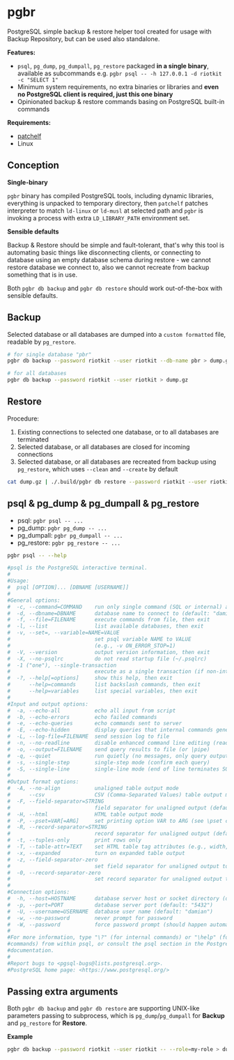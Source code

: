 pgbr
====

PostgreSQL simple backup &amp; restore helper tool created for usage with Backup Repository, but can be used also standalone.

**Features:**
- `psql`, `pg_dump`, `pg_dumpall`, `pg_restore` packaged **in a single binary**, available as subcommands e.g. `pgbr psql -- -h 127.0.0.1 -d riotkit -c "SELECT 1"`
- Minimum system requirements, no extra binaries or libraries and **even no PostgreSQL client is required, just this one binary**
- Opinionated backup & restore commands basing on PostgreSQL built-in commands

**Requirements:**
- [patchelf](https://github.com/NixOS/patchelf)
- Linux

Conception
----------

**Single-binary**

`pgbr` binary has compiled PostgreSQL tools, including dynamic libraries, everything is unpacked to temporary directory, then `patchelf` patches
interpreter to match `ld-linux` or `ld-musl` at selected path and `pgbr` is invoking a process with extra `LD_LIBRARY_PATH` environment set.

**Sensible defaults**

Backup & Restore should be simple and fault-tolerant, that's why this tool is automating basic things like disconnecting clients, or connecting
to database using an empty database schema during restore - we cannot restore database we connect to, also we cannot recreate from backup something that is in use.

Both `pgbr db backup` and `pgbr db restore` should work out-of-the-box with sensible defaults.

Backup
------

Selected database or all databases are dumped into a `custom formatted` file, readable by `pg_restore`.

```bash
# for single database "pbr"
pgbr db backup --password riotkit --user riotkit --db-name pbr > dump.gz

# for all databases
pgbr db backup --password riotkit --user riotkit > dump.gz
```


Restore
-------

Procedure:
1) Existing connections to selected one database, or to all databases are terminated
2) Selected database, or all databases are closed for incoming connections
3) Selected database, or all databases are recreated from backup using `pg_restore`, which uses `--clean` and `--create` by default

```bash
cat dump.gz | ./.build/pgbr db restore --password riotkit --user riotkit --connection-database=postgres
```

psql & pg_dump & pg_dumpall & pg_restore
----------------------------------------

- psql: `pgbr psql -- ...`
- pg_dump: `pgbr pg_dump -- ...`
- pg_dumpall: `pgbr pg_dumpall -- ...`
- pg_restore: `pgbr pg_restore -- ...`

```bash
pgbr psql -- --help

#psql is the PostgreSQL interactive terminal.
#
#Usage:
#  psql [OPTION]... [DBNAME [USERNAME]]
#
#General options:
#  -c, --command=COMMAND    run only single command (SQL or internal) and exit
#  -d, --dbname=DBNAME      database name to connect to (default: "damian")
#  -f, --file=FILENAME      execute commands from file, then exit
#  -l, --list               list available databases, then exit
#  -v, --set=, --variable=NAME=VALUE
#                           set psql variable NAME to VALUE
#                           (e.g., -v ON_ERROR_STOP=1)
#  -V, --version            output version information, then exit
#  -X, --no-psqlrc          do not read startup file (~/.psqlrc)
#  -1 ("one"), --single-transaction
#                           execute as a single transaction (if non-interactive)
#  -?, --help[=options]     show this help, then exit
#      --help=commands      list backslash commands, then exit
#      --help=variables     list special variables, then exit
#
#Input and output options:
#  -a, --echo-all           echo all input from script
#  -b, --echo-errors        echo failed commands
#  -e, --echo-queries       echo commands sent to server
#  -E, --echo-hidden        display queries that internal commands generate
#  -L, --log-file=FILENAME  send session log to file
#  -n, --no-readline        disable enhanced command line editing (readline)
#  -o, --output=FILENAME    send query results to file (or |pipe)
#  -q, --quiet              run quietly (no messages, only query output)
#  -s, --single-step        single-step mode (confirm each query)
#  -S, --single-line        single-line mode (end of line terminates SQL command)
#
#Output format options:
#  -A, --no-align           unaligned table output mode
#      --csv                CSV (Comma-Separated Values) table output mode
#  -F, --field-separator=STRING
#                           field separator for unaligned output (default: "|")
#  -H, --html               HTML table output mode
#  -P, --pset=VAR[=ARG]     set printing option VAR to ARG (see \pset command)
#  -R, --record-separator=STRING
#                           record separator for unaligned output (default: newline)
#  -t, --tuples-only        print rows only
#  -T, --table-attr=TEXT    set HTML table tag attributes (e.g., width, border)
#  -x, --expanded           turn on expanded table output
#  -z, --field-separator-zero
#                           set field separator for unaligned output to zero byte
#  -0, --record-separator-zero
#                           set record separator for unaligned output to zero byte
#
#Connection options:
#  -h, --host=HOSTNAME      database server host or socket directory (default: "local socket")
#  -p, --port=PORT          database server port (default: "5432")
#  -U, --username=USERNAME  database user name (default: "damian")
#  -w, --no-password        never prompt for password
#  -W, --password           force password prompt (should happen automatically)
#
#For more information, type "\?" (for internal commands) or "\help" (for SQL
#commands) from within psql, or consult the psql section in the PostgreSQL
#documentation.
#
#Report bugs to <pgsql-bugs@lists.postgresql.org>.
#PostgreSQL home page: <https://www.postgresql.org/>
```

Passing extra arguments
-----------------------

Both `pgbr db backup` and `pgbr db restore` are supporting UNIX-like parameters passing to subprocess, which is `pg_dump`/`pg_dumpall` for **Backup** and `pg_restore` for **Restore**.

**Example**

```bash
pgbr db backup --password riotkit --user riotkit -- --role=my-role > dump.gz
```
